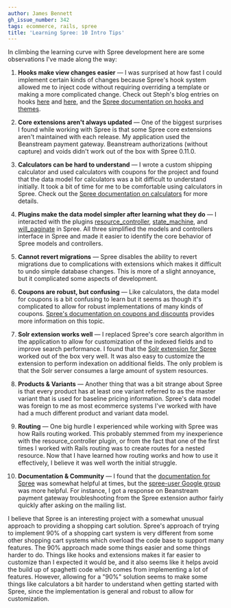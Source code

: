 ```yaml
---
author: James Bennett
gh_issue_number: 342
tags: ecommerce, rails, spree
title: 'Learning Spree: 10 Intro Tips'
---
```


In climbing the learning curve with Spree development here are some observations I've made along the way:

1. **Hooks make view changes easier** —
  I was surprised at how fast I could implement certain kinds of changes because Spree's hook system allowed me to inject code without requiring overriding a template or making a more complicated change.  Check out Steph's blog entries on hooks [here](http://blog.endpoint.com/2010/01/rails-ecommerce-spree-hooks-tutorial.html) and [here](http://blog.endpoint.com/2010/01/rails-ecommerce-spree-hooks-comments.html), and the [Spree documentation on hooks and themes](http://spreecommerce.com/documentation/theming.html#hooks).

1. **Core extensions aren't always updated** —
  One of the biggest surprises I found while working with Spree is that some Spree core extensions aren't maintained with each release. My application used the Beanstream payment gateway. Beanstream authorizations (without capture) and voids didn't work out of the box with Spree 0.11.0.

1. **Calculators can be hard to understand** —
  I wrote a custom shipping calculator and used calculators with coupons for the project and found that the data model for calculators was a bit difficult to understand initially.  It took a bit of time for me to be comfortable using calculators in Spree.  Check out the [Spree documentation on calculators](http://spreecommerce.com/documentation/calculators.html) for more details.

1. **Plugins make the data model simpler after learning what they do** —
  I interacted with the plugins [resource_controller](http://jamesgolick.com/2007/10/19/introducing-resource_controller-focus-on-what-makes-your-controller-special.html), [state_machine](http://www.pluginaweek.org/2009/03/08/state_machine-one-machine-to-rule-them-all/), and [will_paginate](http://wiki.github.com/mislav/will_paginate/) in Spree. All three simplified the models and controllers interface in Spree and made it easier to identify the core behavior of Spree models and controllers.

1. **Cannot revert migrations** —
  Spree disables the ability to revert migrations due to complications with extensions which makes it difficult to undo simple database changes. This is more of a slight annoyance, but it complicated some aspects of development.

1. **Coupons are robust, but confusing** —
  Like calculators, the data model for coupons is a bit confusing to learn but it seems as though it's complicated to allow for robust implementations of many kinds of coupons.  [Spree's documentation on coupons and discounts](http://spreecommerce.com/documentation/coupons_and_discounts.html) provides more information on this topic.

1. **Solr extension works well** —
  I replaced Spree's core search algorithm in the application to allow for customization of the indexed fields and to improve search performance. I found that the [Solr extension for Spree](http://github.com/romul/spree-solr-search) worked out of the box very well.  It was also easy to customize the extension to perform indexation on additional fields.  The only problem is that the Solr server consumes a large amount of system resources.

1. **Products &amp; Variants** —
  Another thing that was a bit strange about Spree is that every product has at least one variant referred to as the master variant that is used for baseline pricing information. Spree's data model was foreign to me as most ecommerce systems I've worked with have had a much different product and variant data model.

1. **Routing** —
  One big hurdle I experienced while working with Spree was how Rails routing worked. This probably stemmed from my inexperience with the resource_controller plugin, or from the fact that one of the first times I worked with Rails routing was to create routes for a nested resource.  Now that I have learned how routing works and how to use it effectively, I believe it was well worth the initial struggle.

1. **Documentation &amp; Community** —
  I found that the [documentation for Spree](http://spreecommerce.com/documentation/index.html) was somewhat helpful at times, but the [spree-user Google group](http://groups.google.com/group/spree-user) was more helpful.  For instance, I got a response on Beanstream payment gateway troubleshooting from the Spree extension author fairly quickly after asking on the mailing list.

I believe that Spree is an interesting project with a somewhat unusual approach to providing a shopping cart solution. Spree's approach of trying to implement 90% of a shopping cart system is very different from some other shopping cart systems which overload the code base to support many features. The 90% approach made some things easier and some things harder to do.  Things like hooks and extensions makes it far easier to customize than I expected it would be, and it also seems like it helps avoid the build up of spaghetti code which comes from implementing a lot of features.  However, allowing for a "90%" solution seems to make some things like calculators a bit harder to understand when getting started with Spree, since the implementation is general and robust to allow for customization.
